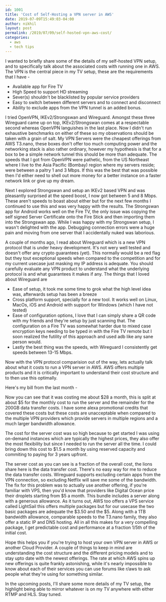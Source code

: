 ```yaml
---
id: 1001
title: 'Cost of Self-Hosting a VPN server in AWS'
date: 2019-07-09T15:49:03-04:00
author: nikhil
layout: post
permalink: /2019/07/09/self-hosted-vpn-aws-cost/
categories:
  - aws
  - tech tips
---
```

I wanted to briefly share some of the details of my self-hosted VPN setup, and to specifically talk about
the associated costs with running one in AWS.
The VPN is the central piece in my TV setup, these are the requirements that I have -
- Available app for Fire TV
- High Speed to support HD streaming
- Sever(s) shouldn't be blacklisted by popular service providers
- Easy to switch between different servers and to connect and disconnect
- Ability to exclude apps from the VPN tunnel is an added bonus.

I tried OpenVPN, IKEv2/Strongswan and Wireguard. Amongst these three Wireguard came up on top, IKEv2/Strongswan
comes at a respectable second whereas OpenVPN languishes in the last place. Now I didn't run exhaustive benchmarks
on either of these so my observations should be taken with a grain of salt. My VPN Servers were the cheapest offerings from AWS T3.nano, these boxes don't offer too much computing power and the networking stack is also
rather ordinary, however my hypothesis is that for a box to be a simple network tunnel this should be more than adequate. The speeds that I got from OpenVPN were pathetic, from the US Northeast where I live to the Asia Pacific (Bombay) region where my servers reside; were between a paltry 1 and 3 Mbps. If this was the best that was possible then I'd either need to shell out more money for a better instance on a faster network link or give up my dream.

Next I explored Strongswan and setup an IKEv2 based VPN and was pleasantly surprised at the speed boost, I now got between 5 and 8 Mbps. These aren't speeds to boast about either but for the next few months I continued to use this and was very happy with the results. The Strongswan app for Android works well on the Fire TV, the only issue was copying the self signed Server Certificate onto the Fire Stick and then importing them into the Strongswan app.
While I was happy with my Strongswan setup, I wasn't delighted with the app. Debugging connection errors were a huge pain and moving from one server that I accidentally nuked was laborious.

A couple of months ago, I read about Wireguard which is a new VPN protocol that is under heavy development. It's not wery well tested and doesn't offer any crypto guarantees (yet). This normally would be a red flag but they tout exceptional speeds when compared to the competition and for my current usecase just masking my IP address is adequate. You should carefully evaluate any VPN product to understand what the underlying protocol is and what guarantees it makes if any. The things that I loved about Wireguard are
- Ease of setup, it took me some time to grok what the high level idea was, afterwards setup has been a breeze
- Cross platform support, specially for a new tool. It works well on Linux, MacOs, iOS and Android with support for Windows (which I have not tested)
- Ease of configuration options, I love that I can simply share a QR code with my friends and they're setup by just scanning that. The configuration on a Fire TV was somewhat harder due to mixed case encryption keys needing to be typed in with the Fire TV remote but I soon realized the futility of this approach and used adb like any sane person would.
- Lastly the best thing was the speeds, with Wireguard I consistently get speeds between 13-15 Mbps.

Now with the VPN protocol comparision out of the way, lets actually talk about what it costs to run a VPN server in AWS.
AWS offers multiple products and it is critically important to understand their cost structure and to then use this optimally.

Here's my bill from the last month -

<object data="/assets/uploads/2019/07/09/Aws-Bill-Jun2019.pdf" width="1000" height="1000" type='application/pdf' />

Now you can see that it was costing me about $28 a month, this is split at about $5 for the monthly cost to run the server and the remainder for the 200GB data transfer costs. I have some alexa promotional credits that covered these costs but these costs are unacceptable when compared to the multiple VPN providers which provide servers in multiple regions and a much larger bandwidth allowance.

The cost for the server cost was so high because to get started I was using on-demand instances which are typically the highest prices, they also offer the most flexibility but since I needed to run the server all the time. I could bring down this cost to $1.5 a month by using reserved capacity and commiting to paying for 3 years upfront.

The server cost as you can see is a fraction of the overall cost, the lions share here is the data transfer cost. There's no easy way for me to reduce the data transfer costs. Wireguard supports excluding certain apps from the VPN connection, so excluding Netflix will save me some of the bandwidth. The fix for this problem was to actually use another offering, if you're familiar with VPS, then you'd know that providers like Digital Ocean price their droplets starting from $5 a month. This bundle includes a server along with a generous allowance. As it turns out, AWS too offers a VPS service called LightSail this offers multiple packages but for our usecase the two basic packages are adequate the $3.50 and the $5. Along with a 1TB bandwidth allowance, comparable speeds to the T3.nano family, they also offer a static IP and DNS hosting. All in all this makes for a very compelling package, I get predictable cost and performance at a fraction 1/5th of the initial cost.

Hope this helps you if you're trying to host your own VPN server in AWS or another Cloud Provider. A couple of things to keep in mind are understanding the cost structure and the different pricing models and to stay upto date with the newest offerings. The rate at which AWS spins up new offerings is quite frankly astonishing, while it's nearly impossible to know about each of their services you can use forums like r/aws to ask people what they're using for something similar.

In the upcoming posts, I'll share some more details of my TV setup, the highlight being able to mirror whatever is on my TV anywhere with either RTMP and HLS. Stay tuned.
